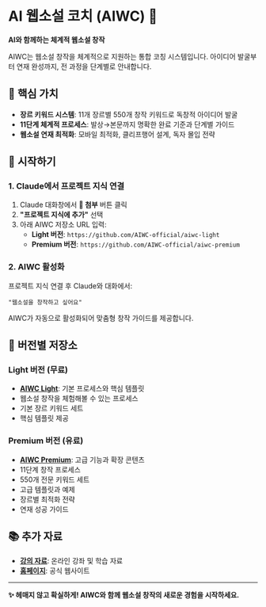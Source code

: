 # AI 웹소설 코치 (AIWC) 👋

**AI와 함께하는 체계적 웹소설 창작**

AIWC는 웹소설 창작을 체계적으로 지원하는 통합 코칭 시스템입니다. 아이디어 발굴부터 연재 완성까지, 전 과정을 단계별로 안내합니다.

## 🎯 핵심 가치

- **장르 키워드 시스템**: 11개 장르별 550개 창작 키워드로 독창적 아이디어 발굴
- **11단계 체계적 프로세스**: 발상→본문까지 명확한 완료 기준과 단계별 가이드
- **웹소설 연재 최적화**: 모바일 최적화, 클리프행어 설계, 독자 몰입 전략

## 🚀 시작하기

### 1. Claude에서 프로젝트 지식 연결
1. Claude 대화창에서 **📎 첨부** 버튼 클릭
2. **"프로젝트 지식에 추가"** 선택
3. 아래 AIWC 저장소 URL 입력:
   - **Light 버전**: `https://github.com/AIWC-official/aiwc-light`
   - **Premium 버전**: `https://github.com/AIWC-official/aiwc-premium`

### 2. AIWC 활성화
프로젝트 지식 연결 후 Claude와 대화에서:
```
"웹소설을 창작하고 싶어요"
```

AIWC가 자동으로 활성화되어 맞춤형 창작 가이드를 제공합니다.

## 📖 버전별 저장소

### Light 버전 (무료)
- **[AIWC Light](https://github.com/AIWC-official/AIWC-light)**: 기본 프로세스와 핵심 템플릿
- 웹소설 창작을 체험해볼 수 있는 프로세스
- 기본 장르 키워드 세트
- 핵심 템플릿 제공

### Premium 버전 (유료)
- **[AIWC Premium](https://github.com/AIWC-official/AIWC)**: 고급 기능과 확장 콘텐츠
- 11단계 창작 프로세스
- 550개 전문 키워드 세트
- 고급 템플릿과 예제
- 장르별 최적화 전략
- 연재 성공 가이드

## 📚 추가 자료

- **[강의 자료](https://github.com/AIWC-official/courses)**: 온라인 강좌 및 학습 자료
- **[홈페이지](https://aiwc.kr)**: 공식 웹사이트

---

**✨ 헤매지 않고 확실하게! AIWC와 함께 웹소설 창작의 새로운 경험을 시작하세요.**


<!-- ## Hi there 👋

**Here are some ideas to get you started:**

🙋‍♀️ A short introduction - what is your organization all about?
🌈 Contribution guidelines - how can the community get involved?
👩‍💻 Useful resources - where can the community find your docs? Is there anything else the community should know?
🍿 Fun facts - what does your team eat for breakfast?
🧙 Remember, you can do mighty things with the power of [Markdown](https://docs.github.com/github/writing-on-github/getting-started-with-writing-and-formatting-on-github/basic-writing-and-formatting-syntax)
-->
